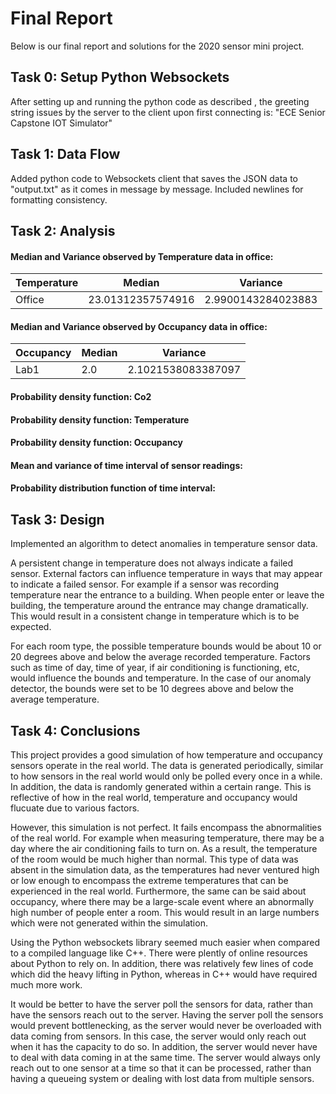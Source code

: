 # Final Report

Below is our final report and solutions for the 2020 sensor mini project.


## Task 0: Setup Python Websockets

After setting up and running the python code as described , the greeting string issues by the server to the client upon first connecting is: 
"ECE Senior Capstone IOT Simulator"

## Task 1: Data Flow

Added python code to Websockets client that saves the JSON data to "output.txt" as it comes in message by message. Included newlines for formatting consistency.

## Task 2: Analysis

#### Median and Variance observed by Temperature data in office:

Temperature | Median | Variance
------------|--------|----------
Office | 23.01312357574916 | 2.9900143284023883

#### Median and Variance observed by Occupancy data in office:

Occupancy | Median | Variance
----------|--------|----------
Lab1 | 2.0 | 2.1021538083387097

#### Probability density function: Co2

#### Probability density function: Temperature

#### Probability density function: Occupancy

#### Mean and variance of time interval of sensor readings:

#### Probability distribution function of time interval:

## Task 3: Design
Implemented an algorithm to detect anomalies in temperature sensor data.

A persistent change in temperature does not always indicate a failed sensor. External factors can influence temperature in ways that may appear to indicate a failed sensor. For example if a sensor was recording temperature near the entrance to a building. When people enter or leave the building, the temperature around the entrance may change dramatically. This would result in a consistent change in temperature which is to be expected.

For each room type, the possible temperature bounds would be about 10 or 20 degrees above and below the average recorded temperature. Factors such as time of day, time of year, if air conditioning is functioning, etc, would influence the bounds and temperature. In the case of our anomaly detector, the bounds were set to be 10 degrees above and below the average temperature.

## Task 4: Conclusions

This project provides a good simulation of how temperature and occupancy sensors operate in the real world. The data is generated periodically, similar to how sensors in the real world would only be polled every once in a while. In addition, the data is randomly generated within a certain range. This is reflective of how in the real world, temperature and occupancy would flucuate due to various factors. 

However, this simulation is not perfect. It fails encompass the abnormalities of the real world. For example when measuring temperature, there may be a day where the air conditioning fails to turn on. As a result, the temperature of the room would be much higher than normal. This type of data was absent in the simulation data, as the temperatures had never ventured high or low enough to encompass the extreme temperatures that can be experienced in the real world. Furthermore, the same can be said about occupancy, where there may be a large-scale event where an abnormally high number of people enter a room. This would result in an large numbers which were not generated within the simulation.

Using the Python websockets library seemed much easier when compared to a compiled language like C++. There were plently of online resources about Python to rely on. In addition, there was relatively few lines of code which did the heavy lifting in Python, whereas in C++ would have required much more work.

It would be better to have the server poll the sensors for data, rather than have the sensors reach out to the server. Having the server poll the sensors would prevent bottlenecking, as the server would never be overloaded with data coming from sensors. In this case, the server would only reach out when it has the capacity to do so. In addition, the server would never have to deal with data coming in at the same time. The server would always only reach out to one sensor at a time so that it can be processed, rather than having a queueing system or dealing with lost data from multiple sensors.
